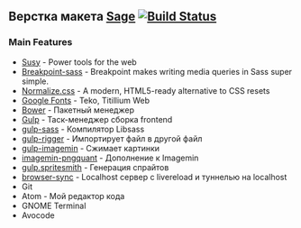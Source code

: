 ## Верстка макета [Sage](http://idealui.com/shop/sage/) [![Build Status](https://travis-ci.org/codemixru/sage.svg?branch=master)](https://travis-ci.org/codemixru/sage)

### Main Features
* [Susy](http://susy.oddbird.net/) - Power tools for the web
* [Breakpoint-sass](http://breakpoint-sass.com/) - Breakpoint makes writing media queries in Sass super simple.
* [Normalize.css](https://necolas.github.io/normalize.css/) - A modern, HTML5-ready alternative to CSS resets
* [Google Fonts](https://www.google.com/fonts#UsePlace:use/Collection:Teko|Titillium+Web) - Teko, Titillium Web
* [Bower](http://bower.io/) - Пакетный менеджер
* [Gulp](http://gulpjs.com/) - Таск-менеджер сборка frontend
 * [gulp-sass](https://npmjs.org/package/gulp-sass/) - Компилятор Libsass
 * [gulp-rigger](https://www.npmjs.com/package/gulp-rigger) - Импортирует файл в другой файл
 * [gulp-imagemin](https://www.npmjs.com/package/gulp-imagemin) - Сжимает картинки
 * [imagemin-pngquant](https://www.npmjs.com/package/imagemin-pngquant) - Дополнение к Imagemin
 * [gulp.spritesmith](https://www.npmjs.com/package/gulp.spritesmith) - Генерация спрайтов
 * [browser-sync](https://www.npmjs.com/package/browser-sync) - Localhost сервер с livereload и туннелью на localhost
* Git
* Atom - Мой редактор кода
* GNOME Terminal
* Avocode
